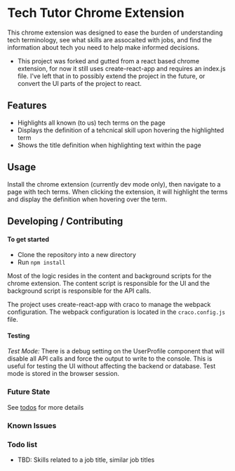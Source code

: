 # Tech Tutor Chrome Extension

This chrome extension was designed to ease the burden of understanding tech terminology, see what skills are assocaited with jobs, and find the information about tech you need to help make informed decisions.  

* This project was forked and gutted from a react based chrome extension, for now it still uses create-react-app and requires an index.js file. I've left that in to possibly extend the project in the future, or convert the UI parts of the project to react.

## Features
- Highlights all known (to us) tech terms on the page
- Displays the definition of a tehcnical skill upon hovering the highlighted term
- Shows the title definition when highlighting text within the page


## Usage
Install the chrome extension (currently dev mode only), then navigate to a page with tech terms.  When clicking the extension, it will highlight the terms and display the definition when hovering over the term.

## Developing / Contributing 

#### To get started
- Clone the repository into a new directory
- Run `npm install`

Most of the logic resides in the content and background scripts for the chrome extension.  The content script is responsible for the UI and the background script is responsible for the API calls.

The project uses create-react-app with craco to manage the webpack configuration.  The webpack configuration is located in the `craco.config.js` file.

#### Testing

*Test Mode:* There is a debug setting on the UserProfile component that will disable all API calls and force the output to write to the console. This is useful for testing the UI without affecting the backend or database.  Test mode is stored in the browser session.

### Future State

See [todos](docs/todo.md) for more details


### Known Issues

### Todo list
- TBD: Skills related to a job title, similar job titles